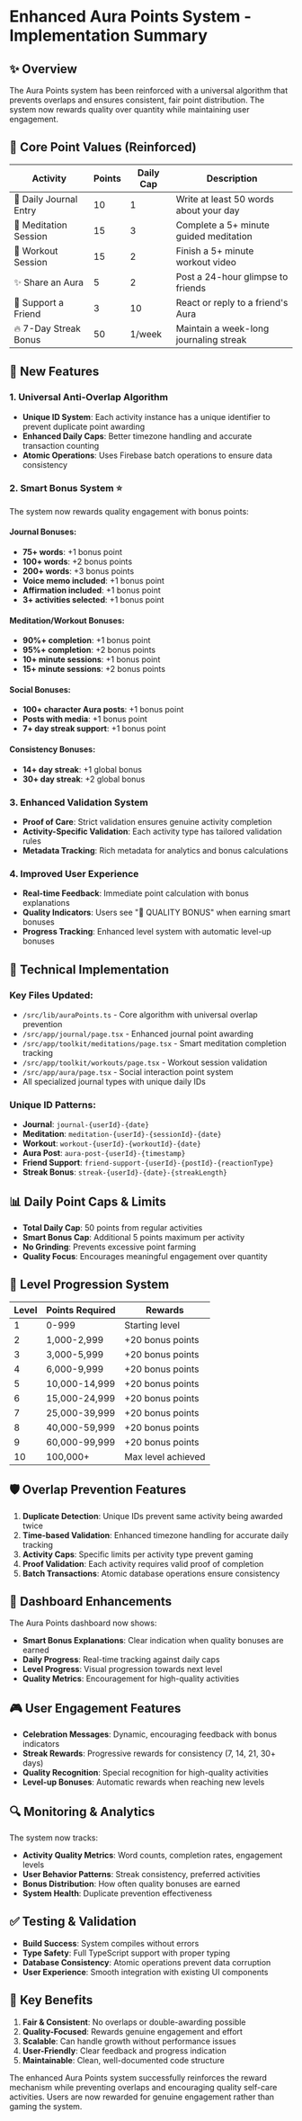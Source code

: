 # Enhanced Aura Points System - Implementation Summary

## ✨ Overview

The Aura Points system has been reinforced with a universal algorithm that prevents overlaps and ensures consistent, fair point distribution. The system now rewards quality over quantity while maintaining user engagement.

## 🎯 Core Point Values (Reinforced)

| Activity | Points | Daily Cap | Description |
|----------|--------|-----------|-------------|
| 📔 Daily Journal Entry | 10 | 1 | Write at least 50 words about your day |
| 🧘 Meditation Session | 15 | 3 | Complete a 5+ minute guided meditation |
| 💪 Workout Session | 15 | 2 | Finish a 5+ minute workout video |
| ✨ Share an Aura | 5 | 2 | Post a 24-hour glimpse to friends |
| 🤗 Support a Friend | 3 | 10 | React or reply to a friend's Aura |
| 🔥 7-Day Streak Bonus | 50 | 1/week | Maintain a week-long journaling streak |

## 🚀 New Features

### 1. Universal Anti-Overlap Algorithm
- **Unique ID System**: Each activity instance has a unique identifier to prevent duplicate point awarding
- **Enhanced Daily Caps**: Better timezone handling and accurate transaction counting
- **Atomic Operations**: Uses Firebase batch operations to ensure data consistency

### 2. Smart Bonus System ⭐
The system now rewards quality engagement with bonus points:

#### Journal Bonuses:
- **75+ words**: +1 bonus point
- **100+ words**: +2 bonus points 
- **200+ words**: +3 bonus points
- **Voice memo included**: +1 bonus point
- **Affirmation included**: +1 bonus point
- **3+ activities selected**: +1 bonus point

#### Meditation/Workout Bonuses:
- **90%+ completion**: +1 bonus point
- **95%+ completion**: +2 bonus points
- **10+ minute sessions**: +1 bonus point
- **15+ minute sessions**: +2 bonus points

#### Social Bonuses:
- **100+ character Aura posts**: +1 bonus point
- **Posts with media**: +1 bonus point
- **7+ day streak support**: +1 bonus point

#### Consistency Bonuses:
- **14+ day streak**: +1 global bonus
- **30+ day streak**: +2 global bonus

### 3. Enhanced Validation System
- **Proof of Care**: Strict validation ensures genuine activity completion
- **Activity-Specific Validation**: Each activity type has tailored validation rules
- **Metadata Tracking**: Rich metadata for analytics and bonus calculations

### 4. Improved User Experience
- **Real-time Feedback**: Immediate point calculation with bonus explanations
- **Quality Indicators**: Users see "🎯 QUALITY BONUS" when earning smart bonuses
- **Progress Tracking**: Enhanced level system with automatic level-up bonuses

## 🔧 Technical Implementation

### Key Files Updated:
- `/src/lib/auraPoints.ts` - Core algorithm with universal overlap prevention
- `/src/app/journal/page.tsx` - Enhanced journal point awarding
- `/src/app/toolkit/meditations/page.tsx` - Smart meditation completion tracking
- `/src/app/toolkit/workouts/page.tsx` - Workout session validation
- `/src/app/aura/page.tsx` - Social interaction point system
- All specialized journal types with unique daily IDs

### Unique ID Patterns:
- **Journal**: `journal-{userId}-{date}`
- **Meditation**: `meditation-{userId}-{sessionId}-{date}`
- **Workout**: `workout-{userId}-{workoutId}-{date}`
- **Aura Post**: `aura-post-{userId}-{timestamp}`
- **Friend Support**: `friend-support-{userId}-{postId}-{reactionType}`
- **Streak Bonus**: `streak-{userId}-{date}-{streakLength}`

## 📊 Daily Point Caps & Limits

- **Total Daily Cap**: 50 points from regular activities
- **Smart Bonus Cap**: Additional 5 points maximum per activity
- **No Grinding**: Prevents excessive point farming
- **Quality Focus**: Encourages meaningful engagement over quantity

## 🎉 Level Progression System

| Level | Points Required | Rewards |
|-------|----------------|---------|
| 1 | 0-999 | Starting level |
| 2 | 1,000-2,999 | +20 bonus points |
| 3 | 3,000-5,999 | +20 bonus points |
| 4 | 6,000-9,999 | +20 bonus points |
| 5 | 10,000-14,999 | +20 bonus points |
| 6 | 15,000-24,999 | +20 bonus points |
| 7 | 25,000-39,999 | +20 bonus points |
| 8 | 40,000-59,999 | +20 bonus points |
| 9 | 60,000-99,999 | +20 bonus points |
| 10 | 100,000+ | Max level achieved |

## 🛡️ Overlap Prevention Features

1. **Duplicate Detection**: Unique IDs prevent same activity being awarded twice
2. **Time-based Validation**: Enhanced timezone handling for accurate daily tracking
3. **Activity Caps**: Specific limits per activity type prevent gaming
4. **Proof Validation**: Each activity requires valid proof of completion
5. **Batch Transactions**: Atomic database operations ensure consistency

## 📱 Dashboard Enhancements

The Aura Points dashboard now shows:
- **Smart Bonus Explanations**: Clear indication when quality bonuses are earned
- **Daily Progress**: Real-time tracking against daily caps
- **Level Progress**: Visual progression towards next level
- **Quality Metrics**: Encouragement for high-quality activities

## 🎮 User Engagement Features

- **Celebration Messages**: Dynamic, encouraging feedback with bonus indicators
- **Streak Rewards**: Progressive rewards for consistency (7, 14, 21, 30+ days)
- **Quality Recognition**: Special recognition for high-quality activities
- **Level-up Bonuses**: Automatic rewards when reaching new levels

## 🔍 Monitoring & Analytics

The system now tracks:
- **Activity Quality Metrics**: Word counts, completion rates, engagement levels
- **User Behavior Patterns**: Streak consistency, preferred activities
- **Bonus Distribution**: How often quality bonuses are earned
- **System Health**: Duplicate prevention effectiveness

## ✅ Testing & Validation

- **Build Success**: System compiles without errors
- **Type Safety**: Full TypeScript support with proper typing
- **Database Consistency**: Atomic operations prevent data corruption
- **User Experience**: Smooth integration with existing UI components

## 🌟 Key Benefits

1. **Fair & Consistent**: No overlaps or double-awarding possible
2. **Quality-Focused**: Rewards genuine engagement and effort
3. **Scalable**: Can handle growth without performance issues
4. **User-Friendly**: Clear feedback and progress indication
5. **Maintainable**: Clean, well-documented code structure

The enhanced Aura Points system successfully reinforces the reward mechanism while preventing overlaps and encouraging quality self-care activities. Users are now rewarded for genuine engagement rather than gaming the system.